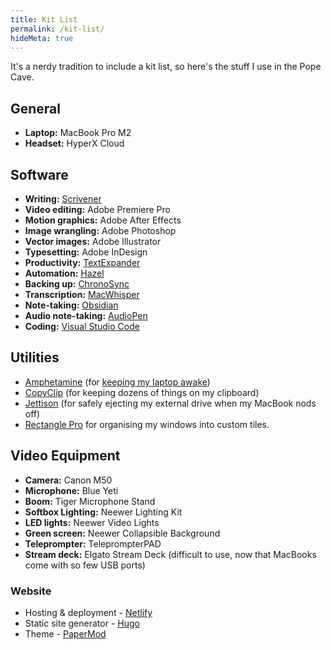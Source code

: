 ```yaml
---
title: Kit List
permalink: /kit-list/
hideMeta: true
---
```


It's a nerdy tradition to include a kit list, so here's the stuff I use in the Pope Cave.

## General

- **Laptop:** MacBook Pro M2
- **Headset:** HyperX Cloud

## Software

- **Writing:** [Scrivener](https://literatureandlatte.com)
- **Video editing:** Adobe Premiere Pro
- **Motion graphics:** Adobe After Effects
- **Image wrangling:** Adobe Photoshop
- **Vector images:** Adobe Illustrator
- **Typesetting:** Adobe InDesign
- **Productivity:** [TextExpander](https://textexpander.com)
- **Automation:** [Hazel](https://www.noodlesoft.com)
- **Backing up:** [ChronoSync](https://www.econtechnologies.com/chronosync/overview.html)
- **Transcription:** [MacWhisper](https://goodsnooze.gumroad.com/l/macwhisper)
- **Note-taking:** [Obsidian](https://obsidian.md)
- **Audio note-taking:** [AudioPen](https://audiopen.ai)
- **Coding:** [Visual Studio Code](https://code.visualstudio.com/)

## Utilities

- [Amphetamine](https://apps.apple.com/us/app/amphetamine/id937984704?mt=12) (for [keeping my laptop awake](../../posts/how-to-keep-your-mac-awake/))
- [CopyClip](https://apps.apple.com/us/app/copyclip-clipboard-history/id595191960?mt=12) (for keeping dozens of things on my clipboard)
- [Jettison](https://www.stclairsoft.com/Jettison/) (for safely ejecting my external drive when my MacBook nods off)
- [Rectangle Pro](https://rectangleapp.com/pro) for organising my windows into custom tiles.

## Video Equipment

-   **Camera:** Canon M50
-   **Microphone:** Blue Yeti
-   **Boom:** Tiger Microphone Stand
-   **Softbox Lighting:** Neewer Lighting Kit
-   **LED lights:** Neewer Video Lights
-   **Green screen:** Neewer Collapsible Background
-   **Teleprompter:**  TeleprompterPAD
-   **Stream deck:** Elgato Stream Deck (difficult to use, now that MacBooks come with so few USB ports)


### Website

-   Hosting & deployment - [Netlify](https://netlify.com)
-   Static site generator - [Hugo](https://gohugo.io)
-   Theme - [PaperMod](https://adityatelange.github.io/hugo-PaperMod/)

